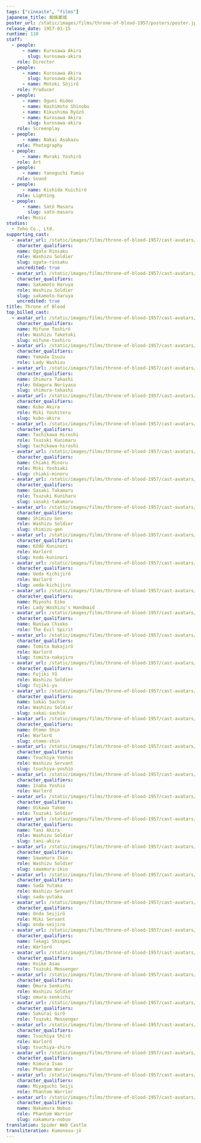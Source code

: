 ```yaml
---
tags: ["cineaste", "films"]
japanese_title: 蜘蛛巣城
poster_url: /static/images/films/throne-of-blood-1957/posters/poster.jpg
release_date: 1957-01-15
runtime: 110
staff:
  - people:
      - name: Kurosawa Akira
        slug: kurosawa-akira
    role: Director
  - people:
      - name: Kurosawa Akira
        slug: kurosawa-akira
      - name: Motoki Sôjirô
    role: Producer
  - people:
      - name: Oguni Hideo
      - name: Hashimoto Shinobu
      - name: Kikushima Ryûzô
      - name: Kurosawa Akira
        slug: kurosawa-akira
    role: Screenplay
  - people:
      - name: Nakai Asakazu
    role: Photography
  - people:
      - name: Muraki Yoshirô
    role: Art
  - people:
      - name: Yanoguchi Fumio
    role: Sound
  - people:
      - name: Kishida Kuichirô
    role: Lighting
  - people:
      - name: Satô Masaru
        slug: sato-masaru
    role: Music
studios:
  - Toho Co., Ltd.
supporting_cast:
  - avatar_url: /static/images/films/throne-of-blood-1957/cast-avatars/rinsaku-ogata-0.jpg
    character_qualifiers:
    name: Ogata Rinsaku
    role: Washizu Soldier
    slug: ogata-rinsaku
    uncredited: true
  - avatar_url: /static/images/films/throne-of-blood-1957/cast-avatars/haruya-sakamoto-0.jpg
    character_qualifiers:
    name: Sakamoto Haruya
    role: Washizu Soldier
    slug: sakamoto-haruya
    uncredited: true
title: Throne of Blood
top_billed_cast:
  - avatar_url: /static/images/films/throne-of-blood-1957/cast-avatars/toshiro-mifune-0.jpg
    character_qualifiers:
    name: Mifune Toshirô
    role: Washizu Taketoki
    slug: mifune-toshiro
  - avatar_url: /static/images/films/throne-of-blood-1957/cast-avatars/isuzu-yamada-0.jpg
    character_qualifiers:
    name: Yamada Isuzu
    role: Lady Washizu
  - avatar_url: /static/images/films/throne-of-blood-1957/cast-avatars/takashi-shimura-0.jpg
    character_qualifiers:
    name: Shimura Takashi
    role: Odagura Noriyasu
    slug: shimura-takashi
  - avatar_url: /static/images/films/throne-of-blood-1957/cast-avatars/akira-kubo-0.jpg
    character_qualifiers:
    name: Kubo Akira
    role: Miki Yoshiteru
    slug: kubo-akira
  - avatar_url: /static/images/films/throne-of-blood-1957/cast-avatars/hiroshi-tachikawa-0.jpg
    character_qualifiers:
    name: Tachikawa Hiroshi
    role: Tsuzuki Kunimaru
    slug: tachikawa-hiroshi
  - avatar_url: /static/images/films/throne-of-blood-1957/cast-avatars/minoru-chiaki-0.jpg
    character_qualifiers:
    name: Chiaki Minoru
    role: Miki Yoshiaki
    slug: chiaki-minoru
  - avatar_url: /static/images/films/throne-of-blood-1957/cast-avatars/takamaru-sasaki-0.jpg
    character_qualifiers:
    name: Sasaki Takamaru
    role: Tsuzuki Kuniharu
    slug: sasaki-takamaru
  - avatar_url: /static/images/films/throne-of-blood-1957/cast-avatars/gen-shimizu-0.jpg
    character_qualifiers:
    name: Shimizu Gen
    role: Washizu Soldier
    slug: shimizu-gen
  - avatar_url: /static/images/films/throne-of-blood-1957/cast-avatars/kuninori-kodo-0.jpg
    character_qualifiers:
    name: Kôdô Kuninori
    role: Warlord
    slug: kodo-kuninori
  - avatar_url: /static/images/films/throne-of-blood-1957/cast-avatars/kichijiro-ueda-0.jpg
    character_qualifiers:
    name: Ueda Kichijirô
    role: Warlord
    slug: ueda-kichijiro
  - avatar_url: /static/images/films/throne-of-blood-1957/cast-avatars/eiko-miyoshi-0.jpg
    character_qualifiers:
    name: Miyoshi Eiko
    role: Lady Washizu's Handmaid
  - avatar_url: /static/images/films/throne-of-blood-1957/cast-avatars/chieko-naniwa-0.jpg
    character_qualifiers:
    name: Naniwa Chieko
    role: The Evil Spirit
  - avatar_url: /static/images/films/throne-of-blood-1957/cast-avatars/nakajiro-tomita-0.jpg
    character_qualifiers:
    name: Tomita Nakajirô
    role: Warlord
    slug: tomita-nakajiro
  - avatar_url: /static/images/films/throne-of-blood-1957/cast-avatars/yu-fujiki-0.jpg
    character_qualifiers:
    name: Fujiki Yû
    role: Washizu Soldier
    slug: fujiki-yu
  - avatar_url: /static/images/films/throne-of-blood-1957/cast-avatars/sachio-sakai-0.jpg
    character_qualifiers:
    name: Sakai Sachio
    role: Washizu Soldier
    slug: sakai-sachio
  - avatar_url: /static/images/films/throne-of-blood-1957/cast-avatars/shin-otomo-0.jpg
    character_qualifiers:
    name: Ôtomo Shin
    role: Warlord
    slug: otomo-shin
  - avatar_url: /static/images/films/throne-of-blood-1957/cast-avatars/yoshio-tsuchiya-0.jpg
    character_qualifiers:
    name: Tsuchiya Yoshio
    role: Washizu Servant
    slug: tsuchiya-yoshio
  - avatar_url: /static/images/films/throne-of-blood-1957/cast-avatars/yoshio-inaba-0.jpg
    character_qualifiers:
    name: Inaba Yoshio
    role: Warlord
  - avatar_url: /static/images/films/throne-of-blood-1957/cast-avatars/takeo-oikawa-0.jpg
    character_qualifiers:
    name: Oikawa Takeo
    role: Tsuzuki Soldier
  - avatar_url: /static/images/films/throne-of-blood-1957/cast-avatars/akira-tani-0.jpg
    character_qualifiers:
    name: Tani Akira
    role: Washizu Soldier
    slug: tani-akira
  - avatar_url: /static/images/films/throne-of-blood-1957/cast-avatars/ikio-sawamura-0.jpg
    character_qualifiers:
    name: Sawamura Ikio
    role: Washizu Soldier
    slug: sawamura-ikio
  - avatar_url: /static/images/films/throne-of-blood-1957/cast-avatars/yutaka-sada-0.jpg
    character_qualifiers:
    name: Sada Yutaka
    role: Washizu Servant
    slug: sada-yutaka
  - avatar_url: /static/images/films/throne-of-blood-1957/cast-avatars/seijiro-onda-0.jpg
    character_qualifiers:
    name: Onda Seijirô
    role: Miki Servant
    slug: onda-seijiro
  - avatar_url: /static/images/films/throne-of-blood-1957/cast-avatars/shinpei-takagi-0.jpg
    character_qualifiers:
    name: Takagi Shinpei
    role: Warlord
  - avatar_url: /static/images/films/throne-of-blood-1957/cast-avatars/asao-koike-0.jpg
    character_qualifiers:
    name: Koike Asao
    role: Tsuzuki Messenger
  - avatar_url: /static/images/films/throne-of-blood-1957/cast-avatars/senkichi-omura-0.jpg
    character_qualifiers:
    name: Ômura Senkichi
    role: Washizu Soldier
    slug: omura-senkichi
  - avatar_url: /static/images/films/throne-of-blood-1957/cast-avatars/giro-sakurai-0.jpg
    character_qualifiers:
    name: Sakurai Girô
    role: Tsuzuki Messenger
  - avatar_url: /static/images/films/throne-of-blood-1957/cast-avatars/shiro-tsuchiya-0.jpg
    character_qualifiers:
    name: Tsuchiya Shirô
    role: Warlord
    slug: tsuchiya-shiro
  - avatar_url: /static/images/films/throne-of-blood-1957/cast-avatars/isao-kimura-0.jpg
    character_qualifiers:
    name: Kimura Isao
    role: Phantom Warrior
  - avatar_url: /static/images/films/throne-of-blood-1957/cast-avatars/seiji-miyaguchi-0.jpg
    character_qualifiers:
    name: Miyaguchi Seiji
    role: Phantom Warrior
  - avatar_url: /static/images/films/throne-of-blood-1957/cast-avatars/nobuo-nakamura-0.jpg
    character_qualifiers:
    name: Nakamura Nobuo
    role: Phantom Warrior
    slug: nakamura-nobuo
translation: Spider Web Castle
transliteration: Kumonosu-jô
---
```


